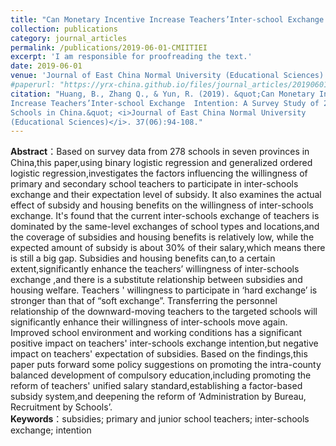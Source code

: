 ```yaml
---
title: "Can Monetary Incentive Increase Teachers’Inter-school Exchange Intention (in Chinese)"
collection: publications
category: journal_articles
permalink: /publications/2019-06-01-CMIITIEI
excerpt: 'I am responsible for proofreading the text.'
date: 2019-06-01
venue: 'Journal of East China Normal University (Educational Sciences)'
#paperurl: "https://yrx-china.github.io/files/journal_articles/20190601_Can-Monetary-Incentive-Increase-Teachers’-Inter-school-Exchange-Intention.pdf"
citation: "Huang, B., Zhang Q., & Yun, R. (2019). &quot;Can Monetary Incentive 
Increase Teachers’Inter-school Exchange  Intention: A Survey Study of 278 
Schools in China.&quot; <i>Journal of East China Normal University 
(Educational Sciences)</i>. 37(06):94-108."
---
```


**Abstract**：Based on survey data from 278 schools in seven provinces in China,this paper,using binary  logistic regression and generalized ordered logistic regression,investigates the factors influencing the willingness of primary and secondary school teachers to participate in inter-schools exchange and their expectation level of subsidy. It also examines the actual effect of subsidy and housing benefits on the willingness of inter-schools exchange. It's found that the current inter-schools exchange of teachers is dominated by the same-level  exchanges of school types and locations,and the coverage of subsidies and housing benefits is relatively low,  while the expected amount of subsidy is about 30% of their salary,which means there is still a big gap. Subsidies and housing benefits can,to a certain extent,significantly enhance the teachers’ willingness of inter-schools exchange ,and there is a substitute relationship between subsidies and housing welfare. Teachers '  willingness to participate in ‘hard exchange’ is stronger than that of “soft exchange”. Transferring the personnel relationship of the downward-moving teachers to the targeted schools will significantly enhance their  willingness of inter-schools move again. Improved school environment and working conditions has a significant  positive impact on teachers' inter-schools exchange intention,but negative impact on teachers' expectation of  subsidies. Based on the findings,this paper puts forward some policy suggestions on promoting the intra-county balanced development of compulsory education,including promoting the reform of teachers' unified salary  standard,establishing a factor-based subsidy system,and deepening the reform of ‘Administration by Bureau, Recruitment by Schools’.<br>
**Keywords**：subsidies; primary and junior school teachers; inter-schools exchange; intention
